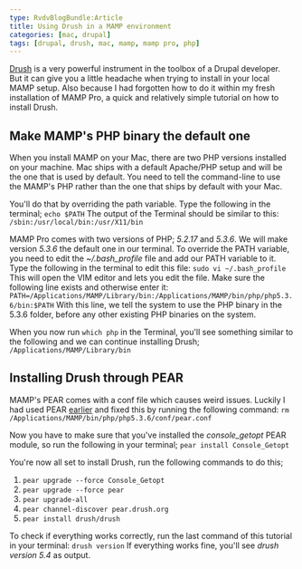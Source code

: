 ```yaml
---
type: RvdvBlogBundle:Article
title: Using Drush in a MAMP environment
categories: [mac, drupal]
tags: [drupal, drush, mac, mamp, mamp pro, php]
---
```


[Drush](http://drush.ws/) is a very powerful instrument in the toolbox of a Drupal developer. But it can give you a little headache when trying to install in your local MAMP setup.
Also because I had forgotten how to do it within my fresh installation of MAMP Pro, a quick and relatively simple tutorial on how to install Drush.
<!-- more -->

## Make MAMP's PHP binary the default one

When you install MAMP on your Mac, there are two PHP versions installed on your machine. Mac ships with a default Apache/PHP setup and will be the one that is used by default. You need to tell the command-line to use the MAMP's PHP rather than the one that ships by default with your Mac.

You'll do that by overriding the path variable. Type the following in the terminal;
``echo $PATH``
The output of the Terminal should be similar to this:
``/sbin:/usr/local/bin:/usr/X11/bin``

MAMP Pro comes with two versions of PHP; *5.2.17* and *5.3.6*. We will make version *5.3.6* the default one in our terminal. To override the PATH variable, you need to edit the *~/.bash_profile* file and add our PATH variable to it. Type the following in the terminal to edit this file:
``sudo vi ~/.bash_profile``
This will open the VIM editor and lets you edit the file. Make sure the following line exists and otherwise enter it:
``PATH=/Applications/MAMP/Library/bin:/Applications/MAMP/bin/php/php5.3.6/bin:$PATH``
With this line, we tell the system to use the PHP binary in the 5.3.6 folder, before any other existing PHP binaries on the system.

When you now run ``which php`` in the Terminal, you'll see something similar to the following and we can continue installing Drush;
``/Applications/MAMP/Library/bin``

## Installing Drush through PEAR
MAMP's PEAR comes with a conf file which causes weird issues. Luckily I had used PEAR [earlier](/blog/install-the-mongo-php-extension-in-mamp-with-pecl) and fixed this by running the following command:
``rm /Applications/MAMP/bin/php/php5.3.6/conf/pear.conf``

Now you have to make sure that you've installed the *console_getopt* PEAR module, so run the following in your terminal;
``pear install Console_Getopt``

You're now all set to install Drush, run the following commands to do this;

1.  ``pear upgrade --force Console_Getopt``
2.  ``pear upgrade --force pear``
3.  ``pear upgrade-all``
4.  ``pear channel-discover pear.drush.org``
5.  ``pear install drush/drush``

To check if everything works correctly, run the last command of this tutorial in your terminal:
``drush version``
If everything works fine, you'll see *drush version 5.4* as output.